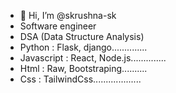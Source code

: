 - 👋 Hi, I’m @skrushna-sk
- Software engineer
- DSA (Data Structure Analysis)
- Python : Flask, django..............
- Javascript : React, Node.js..............
- Html : Raw, Bootstraping..........
- Css : TailwindCss...................

<!---
skrushna-sk/skrushna-sk is a ✨ special ✨ repository because its `README.md` (this file) appears on your GitHub profile.
You can click the Preview link to take a look at your changes.
--->
